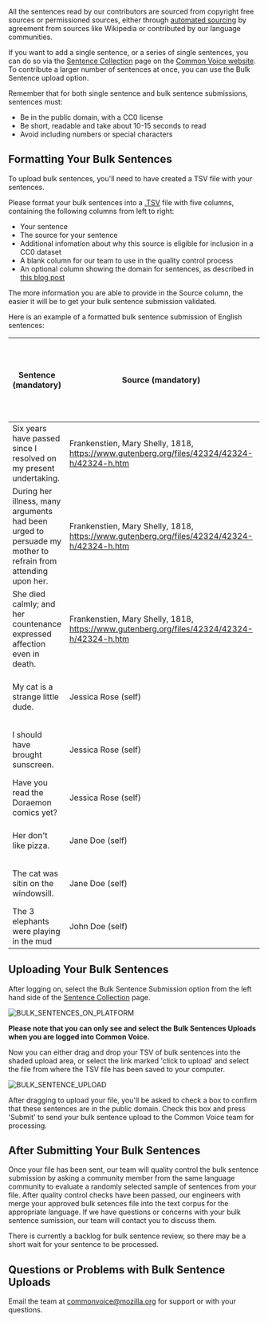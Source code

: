 All the sentences read by our contributors are sourced from copyright free sources or permissioned sources, either through [automated sourcing](https://github.com/common-voice/cv-sentence-extractor) by agreement from sources like Wikipedia or contributed by our language communities.

If you want to add a single sentence, or a series of single sentences, you can do so via the [Sentence Collection](https://commonvoice.mozilla.org/write) page on the [Common Voice website](https://commonvoice.mozilla.org). To contribute a larger number of sentences at once, you can use the Bulk Sentence upload option.

Remember that for both single sentence and bulk sentence submissions, sentences must:
- Be in the public domain, with a CC0 license
- Be short, readable and take about 10-15 seconds to read
- Avoid including numbers or special characters
## Formatting Your Bulk Sentences
To upload bulk sentences, you'll need to have created a TSV file with your sentences.

Please format your bulk sentences into a [.TSV](https://en.wikipedia.org/wiki/Tab-separated_values) file with five columns, containing the following columns from left to right:
- Your sentence
- The source for your sentence
- Additional infomation about why this source is eligible for inclusion in a CC0 dataset
- A blank column for our team to use in the quality control process
- An optional column showing the domain for sentences, as described in [this blog post](https://foundation.mozilla.org/en/blog/domain-datasets-common-voice/)

The more information you are able to provide in the Source column, the easier it will be to get your bulk sentence submission validated.

Here is an example of a formatted bulk sentence submission of English sentences:

| Sentence (mandatory)                                                                                        | Source (mandatory)                                                                         | Additional rationale for open license (mandatory) | Sentence Quality Assurance Feedback: leave blank, for internal use | Domain (optional) |
|-------------------------------------------------------------------------------------------------------------|--------------------------------------------------------------------------------------------|---------------------------------------------------|--------------------------------------------------------------------|-------------------|
| Six years have passed since I resolved on my present undertaking.                                           | Frankenstien, Mary Shelly, 1818, https://www.gutenberg.org/files/42324/42324-h/42324-h.htm | More than 100 years since publication             |                                                                    | General           |
| During her illness, many arguments had been urged to persuade my mother to refrain from attending upon her. | Frankenstien, Mary Shelly, 1818, https://www.gutenberg.org/files/42324/42324-h/42324-h.htm | More than 100 years since publication             |                                                                    | General           |
| She died calmly; and her countenance expressed affection even in death.                                     | Frankenstien, Mary Shelly, 1818, https://www.gutenberg.org/files/42324/42324-h/42324-h.htm | More than 100 years since publication             |                                                                    | General           |
| My cat is a strange little dude.                                                                            | Jessica Rose (self)                                                                        | MCV CC0 waiver process - see legal form           |                                                                    |                   |
| I should have brought sunscreen.                                                                            | Jessica Rose (self)                                                                        | MCV CC0 waiver process - see legal form           |                                                                    | General           |
| Have you read the Doraemon comics yet?                                                                      | Jessica Rose (self)                                                                        | My own submission, copyright waived               |                                                                    | General           |
| Her don't like pizza.                                                                                       | Jane Doe (self)                                                                            | My own submission, copyright waived               |                                                                    |                   |
| The cat was sitin on the windowsill.                                                                        | Jane Doe (self)                                                                            | My own submission, copyright waived               |                                                                    |                   |
| The 3 elephants were playing in the mud                                                                     | John Doe (self)                                                                            | My own submission, copyright waived               |                                                                    |                   |

## Uploading Your Bulk Sentences
After logging on, select the Bulk Sentence Submission option from the left hand side of the [Sentence Collection](https://commonvoice.mozilla.org/write) page.

![BULK_SENTENCES_ON_PLATFORM](https://github.com/common-voice/common-voice/assets/4729371/d2542dc2-8692-4fba-be3f-ac065cab4839)

**Please note that you can only see and select the Bulk Sentences Uploads when you are logged into Common Voice.**

Now you can either drag and drop your TSV of bulk sentences into the shaded upload area, or select the link marked 'click to upload' and select the file from where the TSV file has been saved to your computer.

![BULK_SENTENCE_UPLOAD](https://github.com/common-voice/common-voice/assets/4729371/c2e6814e-f16f-4a2d-9305-db6339c29f2f)

After dragging to upload your file, you'll be asked to check a box to confirm that these sentences are in the public domain. Check this box and press 'Submit' to send your bulk sentence upload to the Common Voice team for processing.

## After Submitting Your Bulk Sentences

Once your file has been sent, our team will quality control the bulk sentence submission by asking a community member from the same language community to evaluate a randomly selected sample of sentences from your file. After quality control checks have been passed, our engineers with merge your approved bulk setences file into the text corpus for the appropriate language. If we have questions or concerns with your bulk sentence sumission, our team will contact you to discuss them.

There is currently a backlog for bulk sentence review, so there may be a short wait for your sentence to be processed.

## Questions or Problems with Bulk Sentence Uploads
Email the team at commonvoice@mozilla.org for support or with your questions.
